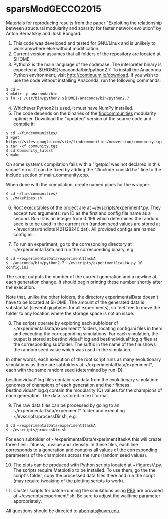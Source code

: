 # sparsModGECCO2015
Materials for reproducing results from the paper "Exploiting the relationship between structural modularity and sparsity for faster network evolution" by Anton Bernatskiy and Josh Bongard.

1. This code was developed and tested for GNU/Linux and is unlikely to work anywhere else without modification.
2. Current version assumes that all folders of the repository are located at $HOME.
3. Python2 is the main language of the codebase. The interpreter binary is expected at ${HOME}/anaconda/bin/python2.7. To install the Anaconda Python environment, visit http://continuum.io/download. If you wish to use the code without installing Anaconda, run the following commands:

 ```  
 $ cd ~  
 $ mkdir -p anaconda/bin  
 $ ln -s /usr/bin/python2 ${HOME}/anaconda/bin/python2.7  
 ```  

4. Whichever Python2 is used, it must have NumPy installed.
5. The code depends on the binaries of the [findcommunities](https://sites.google.com/site/findcommunities/) modularity optimizer. Download the "updated" version of the source code and compile it:

 ```  
 $ cd ~/findcommunities/  
 $ wget https://sites.google.com/site/findcommunities/newversion/community.tgz  
 $ tar -xf community.tgz  
 $ cd Community_latest  
 $ make  
 ```  

 On some systems compilation fails with a "‘getpid’ was not declared in this scope" error. It can be fixed by adding the "#include <unistd.h>" line to the include section of main_community.cpp.  

 When done with the compilation, create named pipes for the wrapper:  

 ```  
 $ cd ~/findcommunities/  
 $ ./makePipes.sh  
 ```  

6. Root executables of the project are at ~/evscripts/experiment*.py. They accept two arguments: run ID as the first and config file name as a second. Run ID is an integer from 0..199 which determines the random seed is to be used in the current run (random seed values are stored at ~/evscripts/randints1421128240.dat). All provided configs are named config.ini.

7. To run an experiment, go to the corresonding directory at ~/experimentalData and run the corresponding binary, e.g.

 ```  
 $ cd ~/experimentalData/experiment1taskA  
 $ ~/anaconda/bin/python2.7 ~/evscripts/experiment1taskA.py 10 config.ini  
 ```  

 The script outputs the number of the current generation and a newline at each generation change. It should begin printing these number shortly after the execution.  

 Note that, unlike the other folders, the directory experimentalData doesn't have to be located at $HOME. The amount of the generated data is substantial (several gigabytes for all experiments), so feel free to move the folder to any location where the storage space is not an issue.  

8. The scripts operate by exploring each subfolder of ~/experimentalData/experiment* folders, locating config.ini files in them and executing the corresponding simulations. For each simulation, the output is stored at bestIndividual*.log and bestIndividual*.log.q files at the corresponding subfolder. The suffix in the name of the file shows the random seed value which was used in the simulation.

 In other words, each execution of the root script runs as many evolutionary simulations as there are subfolders at ~/experimentalData/experiment*, each with the same random seed (determined by run ID).  

 bestIndividual*.log files contain raw data from the evolutionary simulation: genomes of champions of each generation and their fitness. bestIndividual*.log.q contain the modularity (Q) values for the champions of each generation. The data is stored in text format.  

9. The raw data files can be processed by going to an ~/experimentalData/experiment* folder and executing ~/evscripts/processDir.sh, e.g.

 ```  
 $ cd ~/experimentalData/experiment1taskA  
 $ ~/evscripts/processDir.sh  
 ```  

 For each subfolder of ~/experimentalData/experiment1taskA this will create three files: <subfolderName>.fitness, <subfolderName>.qvalue and <subfolderName>.density. In these files, each line corresponds to a generation and contains all values of the corresponding parameters of the champions across the runs (random seed values).  

10. The plots can be produced with Python scripts located at ~/figures/*/*.py. The scripts require Matplotlib to be installed. To use them, go the the script's folder, copy the processed data files there and run the script (may require tweaking of the plotting scripts to work).

11. Cluster scripts for batch-running the simulations using [PBS](https://en.wikipedia.org/wiki/Portable_Batch_System) are provided at ~/evscripts/experiment*.sh. Be sure to adjust the walltime parameter appropriately.

All questions should be directed to abernats@uvm.edu.
